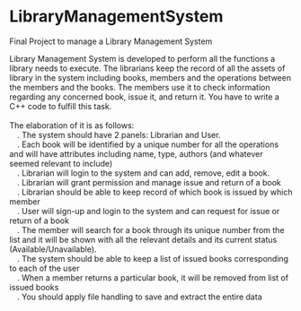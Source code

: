 # LibraryManagementSystem
Final Project to manage a Library Management System

Library Management System is developed to perform all the functions a library needs to execute. The librarians keep the record of all the assets of library in the system including books, members and the operations between the members and the books. The members use it to check information regarding any concerned book, issue it, and return it. You have to write a C++ code to fulfill this task.\
\
The elaboration of it is as follows:\
&emsp;.  The system should have 2 panels: Librarian and User.\
&emsp;.  Each book will be identified by a unique number for all the operations and will have attributes including name, type, authors (and whatever seemed relevant to include)\
&emsp;.  Librarian will login to the system and can add, remove, edit a book.\
&emsp;.  Librarian will grant permission and manage issue and return of a book\
&emsp;.  Librarian should be able to keep record of which book is issued by which member\
&emsp;.  User will sign-up and login to the system and can request for issue or return of a book\
&emsp;.  The member will search for a book through its unique number from the list and it will be shown with all the relevant details and its current status (Available/Unavailable).\
&emsp;.  The system should be able to keep a list of issued books corresponding to each of the user\
&emsp;.  When a member returns a particular book, it will be removed from list of issued books\
&emsp;.  You should apply file handling to save and extract the entire data
